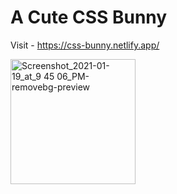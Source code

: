# A Cute CSS Bunny

Visit - https://css-bunny.netlify.app/

<img width="200" alt="Screenshot_2021-01-19_at_9 45 06_PM-removebg-preview" src="https://user-images.githubusercontent.com/45850634/105157751-4d1ae500-5b33-11eb-86ad-da5f1927f221.png">
